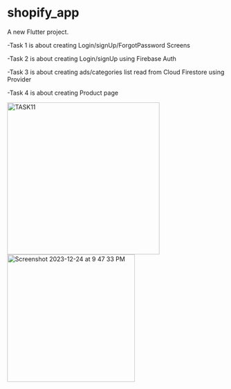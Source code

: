 # shopify_app

A new Flutter project.

-Task 1 is about creating Login/signUp/ForgotPassword Screens

-Task 2 is about creating Login/signUp using Firebase Auth

-Task 3 is about creating ads/categories list read from Cloud Firestore using Provider

-Task 4 is about creating Product page 

<img width="352" alt="TASK11" src="https://github.com/AliaaAbdelkarimBastawy/ShopifyApp/assets/149010952/8a905718-20e5-4c46-b99e-034a318f6063">
<img width="295" alt="Screenshot 2023-12-24 at 9 47 33 PM" src="https://github.com/AliaaAbdelkarimBastawy/ShopifyApp/assets/149010952/11bb0761-8969-4fd1-bd26-a8c5c61393bb">

